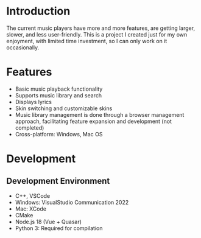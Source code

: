 # Introduction

The current music players have more and more features, are getting larger, slower, and less user-friendly. This is a project I created just for my own enjoyment, with limited time investment, so I can only work on it occasionally.

# Features

* Basic music playback functionality
* Supports music library and search
* Displays lyrics
* Skin switching and customizable skins
* Music library management is done through a browser management approach, facilitating feature expansion and development (not completed)
* Cross-platform: Windows, Mac OS

# Development

## Development Environment

* C++, VSCode
* Windows: VisualStudio Communication 2022
* Mac: XCode
* CMake
* Node.js 18 (Vue + Quasar)
* Python 3: Required for compilation
